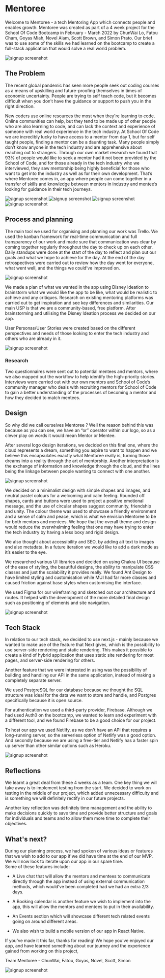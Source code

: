 # Mentoree

Welcome to Mentoree - a tech Mentoring App which connects people and enables growth. Mentoree was created as part of a 4 week project for the School Of Code Bootcamp in February - March 2022 by ChunWai Lo, Fatou Cham, Goyas Miah, Novel Alam, Scott Brown, and Simon Prato. Our brief was to use some of the skills we had learned on the bootcamp to create a full-stack application that would solve a real world problem.

![signup screenshot](./screenshots/team.png)

## The Problem

The recent global pandemic has seen more people seek out coding courses as a means of upskilling and future-proofing themselves in times of economic uncertainty. People are trying to self teach code, but it becomes difficult when you don’t have the guidance or support to push you in the right direction.

New coders use online resources the most when they're learning to code. Online communities can help, but they tend to be made up of other people who are also learning to code, and can lack the context and experience of someone with real world experience in the tech industry. At School Of Code we are incredibly lucky to have access to a mentor from day 1, but for self taught people, finding a mentor can be a daunting task. Many people simply don’t know anyone in the tech industry and are apprehensive about reaching out to strangers. Through our own market research we found that 93% of people would like to seek a mentor had it not been provided by the School of Code, and for those already in the tech industry who we interviewed, they saw mentorship being highly beneficial for those who want to get into the industry as well as for their own development. That’s where Mentoree comes in, an app where people can come together in a transfer of skills and knowledge between mentors in industry and mentee’s looking for guidance in their tech journeys.

![signup screenshot](./screenshots/landingPage.PNG)
![signup screenshot](./screenshots/mentorsPage.PNG)
![signup screenshot](./screenshots/aboutPageMobile.PNG)
![signup screenshot](./screenshots/about2mobile.PNG)

## Process and planning

The main tool we used for organising and planning our work was Trello. We used the kanban framework for real-time communication and full transparency of our work and made sure that communication was clear by coming together regularly throughout the day to check up on each other. Daily standups were done at the start of the day to reflect and plan out our goals and what we hope to achieve for the day. At the end of the day retrospectives were carried out to review how the day went for everyone, what went well, and the things we could’ve improved on.

![signup screenshot](./screenshots/trello.png)

We made a plan of what we wanted in the app using Disney Ideation to brainstorm what we would like the app to be like, what would be realistic to achieve and any critiques. Research on existing mentoring platforms was carried out to get inspiration and see key differences and similarities. Our main USP is that we are a community-based, free platform. After brainstorming and utilising the Disney Ideation process we decided on our app.

User Personas/User Stories were created based on the different perspectives and needs of those looking to enter the tech industry and others who are already in it.

![signup screenshot](./screenshots/planning.png)

### Research

Two questionnaires were sent out to potential mentees and mentors, where we also mapped out the workflow to help identify the high-priority stories. Interviews were carried out with our own mentors and School of Code’s community manager who deals with recruiting mentors for School of Code to gain a better understanding of the processes of becoming a mentor and how they decided to match mentees.

## Design

So why did we call ourselves Mentoree ? Well the reason behind this was because as you can see, we have an “or” operator within our logo, so as a clever play on words it would mean Mentor or Mentee.

After several logo design iterations, we decided on this final one, where the cloud represents a dream, something you aspire to want to happen and we believe this encapsulates exactly what Mentoree really is, turning those dreams into a reality through the art of mentorship. Another interpretation is the exchange of information and knowledge through the cloud, and the lines being the linkage between people wanting to connect with one another.

![signup screenshot](./mentor-app/Images/mentoree_logo.png)

We decided on a minimalist design with simple shapes and images, and neutral pastel colours for a welcoming and calm feeling. Rounded off shapes, cards and buttons were used to project a positive emotional message, and the use of circular shapes suggest community, friendship and unity. The colour theme was used to showcase a friendly environment and a sense of calm and peace, which is what we envision Mentoree to be for both mentors and mentees. We hope that the overall theme and design would reduce the overwhelming feeling that one may have trying to enter the tech industry by having a less boxy and rigid design.

We also thought about accessibility and SEO, by adding alt text to images and also metadata. In a future iteration we would like to add a dark mode as it’s easier to the eye.

We researched various UI libraries and decided on using Chakra UI because of the ease of styling, the beautiful designs, the ability to manipulate CSS classes and just the scalability it provides really. We found Ant Design to have limited styling and customisation while MUI had far more classes and caused friction against base styles when customising the interface.

We used Figma for our wireframing and sketched out our architecture and routes. It helped with the development of the more detailed final design such as positioning of elements and site navigation.

![signup screenshot](./screenshots/wireframes.png)

## Tech Stack

In relation to our tech stack, we decided to use next.js - mainly because we wanted to make use of the feature that Next gives, which is the possibility to use server-side rendering and static rendering. This makes it possible to create a kind of hybrid application that uses static site rendering for most pages, and server-side rendering for others.

Another feature that we were interested in using was the possibility of building and handling our API in the same application, instead of making a completely separate server.

We used PostgreSQL for our database because we thought the SQL structure was ideal for the data we want to store and handle, and Postgres specifically because it is open source.

For authentication we used a third-party provider, Firebase. Although we had used Auth0 on the bootcamp, we wanted to learn and experiment with a different tool, and we found Firebase to be a good choice for our project.

To host our app we used Netlify, as we don't have an API that requires a long-running server, so the serverless option of Netlify was a good option. And secondly because we are using a free-tier and Netlify has a faster spin up server than other similar options such as Heroku.

![signup screenshot](./screenshots/architecture.png)

## Reflections

We learnt a great deal from these 4 weeks as a team. One key thing we will take away is to implement testing from the start. We decided to work on testing in the middle of our project, which added unnecessary difficulty and is something we will definitely rectify in our future projects.

Another key reflection was definitely time management and the ability to make decisions quickly to save time and provide better structure and goals for individuals and teams and to allow them more time to complete their objectives.

## What's next?

During our planning process, we had spoken of various ideas or features that we wish to add to our app if we did have time at the end of our MVP. We will now look to iterate upon our app in our spare time.  
Some of these features include:

- A Live chat that will allow the mentors and mentees to communicate directly through the app instead of using external communication methods, which would’ve been completed had we had an extra 2/3 days.

- A Booking calendar is another feature we wish to implement into the app, this will allow the mentors and mentees to put in their availability.

- An Events section which will showcase different tech related events going on around different areas.

- We also wish to build a mobile version of our app in React Native.

If you've made it this far, thanks for reading! We hope you've enjoyed our app, and have learned something about our journey and the experience gained from working on this project,

Team Mentoree - ChunWai, Fatou, Goyas, Novel, Scott, Simon

![signup screenshot](./screenshots/thankyou.png)
